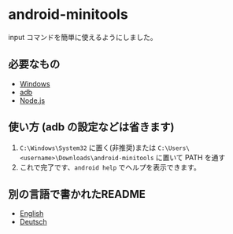 # android-minitools
input コマンドを簡単に使えるようにしました。
## 必要なもの
- [Windows](https://www.microsoft.com/ja-jp/software-download/windows10)
- [adb](https://developer.android.com/studio/releases/platform-tools#downloads)
- [Node.js](https://nodejs.org)
## 使い方 (adb の設定などは省きます)
1. `C:\Windows\System32` に置く(非推奨)または `C:\Users\<username>\Downloads\android-minitools` に置いて PATH を通す
2. これで完了です、`android help` でヘルプを表示できます。
## 別の言語で書かれたREADME
- [English](/../..)
- [Deutsch](/../de-de)
